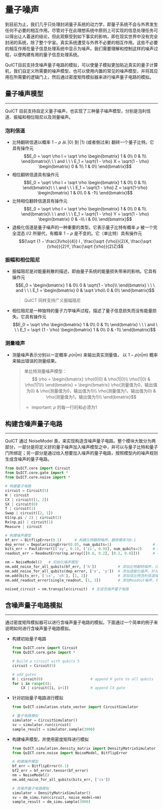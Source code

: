 # 量子噪声

到目前为止，我们几乎只处理封闭量子系统的动力学，即量子系统不会与外界发生任何不必要的相互作用。尽管对于在此理想系统中原则上可实现的信息处理任务可以得出让人着迷的结论，但此观察受到如下事实的影响，即在现实世界中没有完全封闭的系统，除了整个宇宙。真实系统遭受与外界不必要的相互作用。这些不必要的相互作用在量子信息处理系统中显示为噪声。我们需要理解和控制这样的噪声过程，以便构建有用的量子信息处理系统。

QuICT目前支持含噪声量子电路的模拟，可以使量子模拟更加贴近真实的量子计算机，我们自定义所需要的噪声模型，也可以使用内置的常见的噪声模型，并将其应用在所需要的逻辑门上，然后通过密度矩阵模拟器来进行噪声量子电路的模拟。

## 量子噪声模型
----
QuICT 目前支持自定义量子噪声，也实现了三种量子噪声模型，分别是泡利信道、振幅和相位阻尼以及测量噪声。

### 泡利信道
- 比特翻转信道以概率 $1 − \rho$ 从 $|0⟩$ 到 $|1⟩$ (或者倒过来) 翻转一个量子比特。它具有操作元
    $$E_0 = \sqrt \rho I = \sqrt \rho \begin{bmatrix}
    1 & 0\\
    0 & 1\\
    \end{bmatrix}\ \ \  and \ \ \ E_1 = \sqrt{1 - \rho} X = \sqrt{1 - \rho} \begin{bmatrix}
    0 & 1\\
    1 & 0\\
    \end{bmatrix}$$
- 相位翻转信道具有操作元
    $$E_0 = \sqrt \rho I = \sqrt \rho \begin{bmatrix}
    1 & 0\\
    0 & 1\\
    \end{bmatrix}\ \ \  and \ \ \ E_1 = \sqrt{1 - \rho} Z = \sqrt{1-\rho} \begin{bmatrix}
    1 & 0\\
    0 & -1\\
    \end{bmatrix}$$
- 比特相位翻转信道具有操作元
    $$E_0 = \sqrt \rho I = \sqrt \rho \begin{bmatrix}
    1 & 0\\
    0 & 1\\
    \end{bmatrix}\ \ \  and \ \ \ E_1 = \sqrt{1 - \rho} Y = \sqrt{1 - \rho} \begin{bmatrix}
    0 & -i\\
    i & 0\\
    \end{bmatrix}$$
- 退极化信道是量子噪声的一种重要的类型。它表示量子比特有概率 $\rho$ 被一个完全混态 $I / 2$ 所替代，有概率 $1 − \rho$ 是不变的。它（单比特）具有操作元
    $${\sqrt {1 − \frac{3\rho}{4}} I , \frac{\sqrt {\rho}}{2}X, \frac{\sqrt {\rho}}{2}Y, \frac{\sqrt {\rho}}{2}Z}$$

### 振幅和相位阻尼
- 振幅阻尼是对能量耗散的描述，即由量子系统的能量损失带来的影响。它具有操作元
    $$E_0 = \begin{bmatrix}
    1 & 0\\
    0 & \sqrt{1 - \rho}\\
    \end{bmatrix}
    \ \ \ and  \ \ \ 
    E_1 = \begin{bmatrix}
    0 & \sqrt \rho\\
    0 & 0\\
    \end{bmatrix}$$
    > QuICT 同样支持广义振幅阻尼
- 相位阻尼是一种独特的量子力学噪声过程，描述了量子信息损失而没有能量损失。它具有操作元
    $$E_0 = \sqrt \rho \begin{bmatrix}
    1 & 0\\
    0 & 1\\
    \end{bmatrix}
    \ \ \ and  \ \ \ 
    E_1 = \sqrt {1 - \rho} \begin{bmatrix}
    1 & 0\\
    0 & -1\\
    \end{bmatrix}$$

### 测量噪声
- 测量噪声表示分别以一定概率 $\rho(n|m)$ 来输出真实测量值， 以 $1 - \rho (n|m)$ 概率来输出错误的测量结果。
    > 单比特测量噪声模型：
    > $$ \rho = \begin{bmatrix}
        \rho(0|0) & \rho(1|0)\\
        \rho(1|0) & \rho(1|1)\\
        \end{bmatrix} = \begin{bmatrix}
        \rho(测量值为0，输出值为0) & \rho(测量值为0，输出值为1)\\
        \rho(测量值为1，输出值为0) & \rho(测量值为1，输出值为1)\\
        \end{bmatrix}$$
    >- important: $\rho$ 的每一行的和必须为1

## 构建含噪声量子电路
----
QuICT 通过 NoiseModel 类，来实现构造含噪声量子电路。整个模块大致分为两部分，一部分是将定义好的量子噪声加入噪声模型之中，并可以与量子比特和量子门所绑定；另一部分是通过给入想要加入噪声的量子电路，按照模型内的噪声规则生成含噪声的量子电路。
```python
from QuICT.core import Circuit
from QuICT.core.gate import *
from QuICT.core.noise import *

# 构建量子电路
circuit = Circuit(5)
H | circuit
CX | circuit([1, 2])
SX | circuit(0)
T | circuit(1)
Swap | circuit([2, 1])
U1(np.pi / 2) | circuit(2)
Rx(np.pi) | circuit(1)
Measure | circuit

# 构建噪声模型
bf_err = BitflipError(0.1)      # 构建比特翻转噪声，翻转概率为0.1
dep_error = DepolarizingError(0.05, num_qubits=1)                   # 构建单比特退极化信道，概率为0.05
bits_err = PauliError([('xy', 0.1), ('zi', 0.9)], num_qubits=2)     # 构建双比特泡利信道噪声
readout_err = ReadoutError(np.array([[0.8, 0.2], [0.2, 0.8]]))      # 构建单比特Readout噪声

nm = NoiseModel()   # 初始化噪声模型
nm.add_noise_for_all_qubits(bf_err, ['h'])          # 添加比特翻转噪声，只针对 H 量子门
nm.add_noise_for_all_qubits(dep_error, ['x', 'y'])  # 添加退极化噪声，针对 X，Y 量子门
nm.add(bits_err, ['cx', 'ch'], [1, 2])              # 添加双比特泡利信道噪声，针对比特位为1，2的 CX，CY 量子门
nm.add_readout_error(single_readout, [1, 3])        # 添加Readout噪声，针对位置为1，3的量子比特

noised_circuit = nm.transpile(circuit)  # 生成含噪声量子电路
```

## 含噪声量子电路模拟
----
通过密度矩阵模拟器可以进行含噪声量子电路的模拟。下面通过一个简单的例子来说明如何进行含噪声量子电路模拟。

- 构建初始量子电路
    ```python
    from QuICT.core import Circuit
    from QuICT.core.gate import *

    # Build a circuit with qubits 5
    circuit = Circuit(5)

    # add gates
    H | circuit(0)                      # append H gate to all qubits
    for i in range(4):
        CX | circuit([i, i+1])          # append CX gate
    ```

- 针对初始量子电路进行模拟
    ```python
    from QuICT.simulation.state_vector import CircuitSimulator

    # 量子电路模拟
    simulator = CircuitSimulator()
    sv = simulator.run(circuit)
    sample_result = simulator.sample(3000)
    ``` 


- 构建噪声模型，并使用密度矩阵进行模拟
    ```python
    from QuICT.simulation.density_matrix import DensityMatrixSimulator
    from QuICT.core.noise import NoiseModel, BitflipError

    # 构建噪声模型
    bf_err = BitflipError(0.1)
    bf2_err = bf_error.tensor(bf_error)
    nm = NoiseModel()
    nm.add_noise_for_all_qubits(bits_err, ['cx'])

    # 含噪声量子电路模拟
    simulator = DensityMatrixSimulator()
    sv = dm_simu.run(circuit, noise_model=nm)
    sample_result = dm_simu.sample(3000)
    ```
